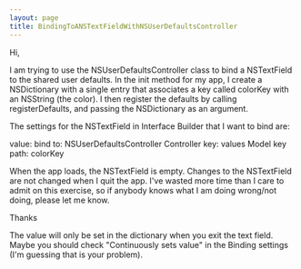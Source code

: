 ```yaml
---
layout: page
title: BindingToANSTextFieldWithNSUserDefaultsController
---
```


Hi,

I am trying to use the NSUserDefaultsController class to bind a NSTextField to the shared user defaults. In the init method for my app, I create a NSDictionary with a single entry that associates a key called colorKey with an NSString (the color). I then register the defaults by calling registerDefaults, and passing the NSDictionary as an argument.

The settings for the NSTextField in Interface Builder that I want to bind are:

value:
bind to: NSUserDefaultsController
Controller key: values
Model key path: colorKey

When the app loads, the NSTextField is empty. Changes to the NSTextField are not changed when I quit the app. I've wasted more time than I care to admit on this exercise, so if anybody knows what I am doing wrong/not doing, please let me know.

Thanks

The value will only be set in the dictionary when you exit the text field. Maybe you should check "Continuously sets value" in the Binding settings (I'm guessing that is your problem).

